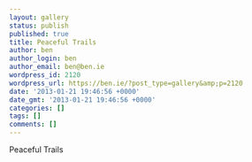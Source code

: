 ```yaml
---
layout: gallery
status: publish
published: true
title: Peaceful Trails
author: ben
author_login: ben
author_email: ben@ben.ie
wordpress_id: 2120
wordpress_url: https://ben.ie/?post_type=gallery&amp;p=2120
date: '2013-01-21 19:46:56 +0000'
date_gmt: '2013-01-21 19:46:56 +0000'
categories: []
tags: []
comments: []
---
```

<p>Peaceful Trails</p>
